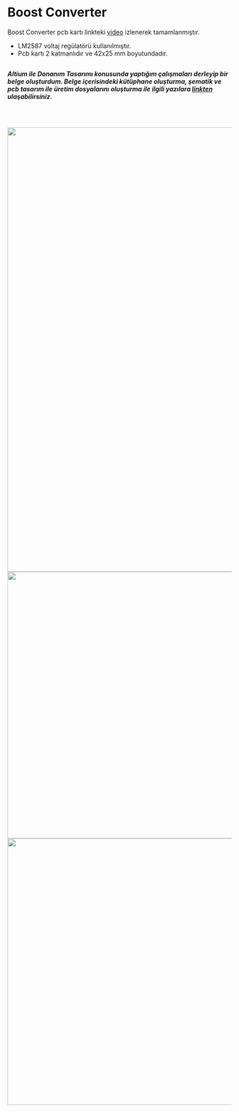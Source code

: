 # Boost Converter

Boost Converter pcb kartı linkteki [video](https://www.youtube.com/watch?v=SM6gcsjcgYY) izlenerek tamamlanmıştır.

- LM2587 voltaj regülatörü kullanılmıştır.
- Pcb kartı 2 katmanlıdır ve 42x25 mm boyutundadır.

##
***Altium ile Donanım Tasarımı konusunda yaptığım çalışmaları derleyip bir belge oluşturdum. Belge içerisindeki kütüphane oluşturma, şematik ve pcb tasarım ile üretim dosyalarını oluşturma ile ilgili yazılara [linkten](https://github.com/cengizhantopcu53/altium_ile_donanim_tasarimi/blob/main/altium_ile_donanim_tasarimi.pdf) ulaşabilirsiniz.*** 
##

<br>

<p align="left">
  <img src="https://user-images.githubusercontent.com/64609951/209704468-19989dc6-b3f1-4d8b-96c2-9d47a4c4e9a7.png" width="1000"><br>
  <img src="https://user-images.githubusercontent.com/64609951/209918078-b8bdd0d3-a18b-4132-8dd1-fbbd755db1dd.png" width="600"><br>
  <img src="https://user-images.githubusercontent.com/64609951/209704472-9c39c1a6-17b8-4168-89e5-bf03628a5397.png" width="600"><br>
</p>

